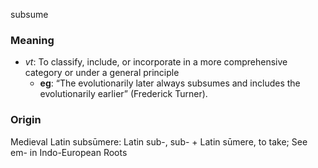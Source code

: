 subsume
### Meaning
+ _vt_: To classify, include, or incorporate in a more comprehensive category or under a general principle
    + __eg__: “The evolutionarily later always subsumes and includes the evolutionarily earlier” (Frederick Turner).

### Origin

Medieval Latin subsūmere: Latin sub-, sub- + Latin sūmere, to take; See em- in Indo-European Roots

